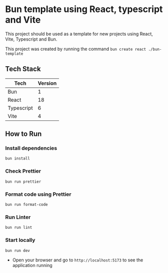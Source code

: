 
# Bun template using React, typescript and Vite

This project should be used as a template for new projects using React, Vite, Typescript and Bun.

This project was created by running the command
`bun create react ./bun-template`

## Tech Stack
| Tech        | Version |
|-------------|---------|
| Bun         | 1       |
| React       | 18      |
| Typescript  | 6       |
| Vite        | 4       |

## How to Run

### Install dependencies
`bun install`

### Check Prettier
`bun run prettier`

### Format code using Prettier
`bun run format-code`

### Run Linter
`bun run lint`

### Start locally
`bun run dev`
* Open your browser and go to `http://localhost:5173` to see the application running
